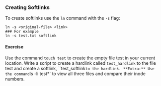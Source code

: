 ### Creating Softlinks
To create softlinks use the `ln` command with the `-s` flag:

~~~~
ln -s <original-file> <link>
### For example
ln -s test.txt softlink
~~~~

#### Exercise
Use the command `touch test` to create the empty file test in your current location. 
Write a script to create a hardlink called `test_hardlink` to the file test and create a softlink, ``test_softlink` to the hardlink.
**Extra:** Use the command `ls -li test*` to view all three files and compare their inode numbers. 
